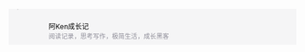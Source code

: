 <section class="" style="margin-top: 1px;margin-bottom: 10px;padding: 0.01px 15.0px;display: flex;background-color: rgb(245, 245, 246);">
   <section class="" style="display: inline-block;flex: 0 0 40px;width: 40px;height: 40px;vertical-align: middle;">
    <section style="padding-top: 0px;padding-bottom: 5px;display: inline-block;vertical-align: middle;overflow: hidden !important;"><img class="" data-ratio="1" data-type="jpeg" data-w="150" title="" data-src="https://mmbiz.qpic.cn/mmbiz_jpg/mQ3HwDZxJ6tUkERjuJtYhao6rly0D2GQZ7H4laFl9XzkD10TQ2wfkyjiaDVqSnj843B8C84ibI03xSBEJl6OTV2g/640?" style="break-inside: avoid; pointer-events: none; display: inline-block; vertical-align: middle; border-width: 1px; border-style: solid; border-color: rgb(224, 224, 224); visibility: visible !important; width: auto !important; height: auto !important;" _width="auto" src="https://mmbiz.qpic.cn/mmbiz_jpg/f12ibmuxvBtG01mMynoLuBicemicCFaXTWKwcHnjoQzgbqRg4Ria2NbicI27ib147WPiarJPKobmTjekAcBUdg9cAenbQ/0?wx_fmt=jpeg" crossorigin="anonymous" data-fail="0"></section>
</section>
    <section style="display: inline-block;flex: 1 1 auto;vertical-align: middle;border-width: 0px;overflow: hidden;white-space: nowrap;text-overflow: ellipsis;">
    <section class="" style="padding-top: 17px;padding-right: 2px;padding-left: 15px;text-align: left;"><p style="clear: both;min-height: 0.5em;font-size: 12px;letter-spacing: 0.1px;line-height: 5px;color: rgb(0, 0, 0);">阿Ken成长记</p></section>
<section style="padding-right: 4px;padding-bottom: 0px;padding-left: 15px;text-align: left;"><p style="clear: both;min-height: 0.5em;font-size: 11px;letter-spacing: 0.1px;line-height: 5px;color: rgb(143, 142, 153);">阅读记录，思考写作，极简生活，成长黑客</p></section></section></section>